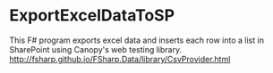 # ExportExcelDataToSP
This F# program exports excel data and inserts each row into a list in SharePoint using Canopy's web testing library.
http://fsharp.github.io/FSharp.Data/library/CsvProvider.html
